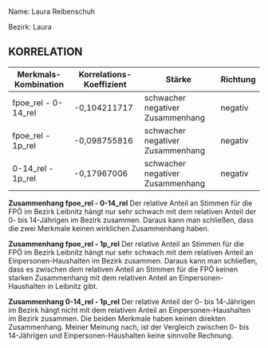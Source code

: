 Name: Laura Reibenschuh

Bezirk: Laura

## KORRELATION


| Merkmals-Kombination | Korrelations-Koeffizient | Stärke | Richtung |
|----------------------|--------------------------|--------|----------|
| fpoe_rel - 0-14_rel | -0,104211717 | schwacher negativer Zusammenhang | negativ |
| fpoe_rel - 1p_rel | -0,098755816 | schwacher negativer Zusammenhang | negativ |
| 0-14_rel - 1p_rel | -0,17967006 | schwacher negativer Zusammenhang | negativ |


**Zusammenhang fpoe_rel - 0-14_rel**
Der relative Anteil an Stimmen für die FPÖ im Bezirk Leibnitz hängt nur sehr schwach mit dem relativen Anteil der 0- bis 14-Jährigen im Bezirk zusammen. Daraus kann man schließen, dass die zwei Merkmale keinen wirklichen Zusammenhang haben.

**Zusammenhang fpoe_rel - 1p_rel**
Der relative Anteil an Stimmen für die FPÖ im Bezirk Leibnitz hängt nur sehr schwach mit dem relativen Anteil an Einpersonen-Haushalten im Bezirk zusammen. Daraus kann man schließen, dass es zwischen dem relativen Anteil an Stimmen für die FPÖ keinen starken Zusammenhang mit dem relativen Anteil an Einpersonen-Haushalten in Leibnitz gibt.

**Zusammenhang 0-14_rel - 1p_rel**
Der relative Anteil der 0- bis 14-Jährigen im Bezirk hängt nicht mit dem relativen Anteil an Einpersonen-Haushalten im Bezirk zusammen. Die beiden Merkmale haben keinen direkten Zusammenhang. Meiner Meinung nach, ist der Vergleich zwischen 0- bis 14-Jährigen und Einpersonen-Haushalten keine sinnvolle Rechnung.